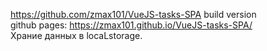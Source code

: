 https://github.com/zmax101/VueJS-tasks-SPA build version <br>
github pages: https://zmax101.github.io/VueJS-tasks-SPA/ <br>
Храние данных в locaLstorage.
